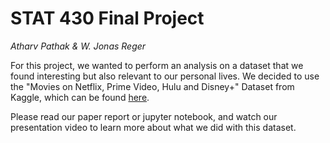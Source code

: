 # STAT 430 Final Project
_Atharv Pathak & W. Jonas Reger_

For this project, we wanted to perform an analysis on a dataset that we found interesting but also relevant to our personal lives. We decided to use the "Movies on Netflix, Prime Video, Hulu and Disney+" Dataset from Kaggle, which can be found [here](https://www.kaggle.com/ruchi798/movies-on-netflix-prime-video-hulu-and-disney).

Please read our paper report or jupyter notebook, and watch our presentation video to learn more about what we did with this dataset.